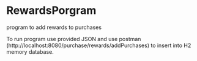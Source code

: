 # RewardsPorgram
 program to add rewards to purchases

 To run program use provided JSON and use postman (http://localhost:8080/purchase/rewards/addPurchases) to insert into H2 memory database.
